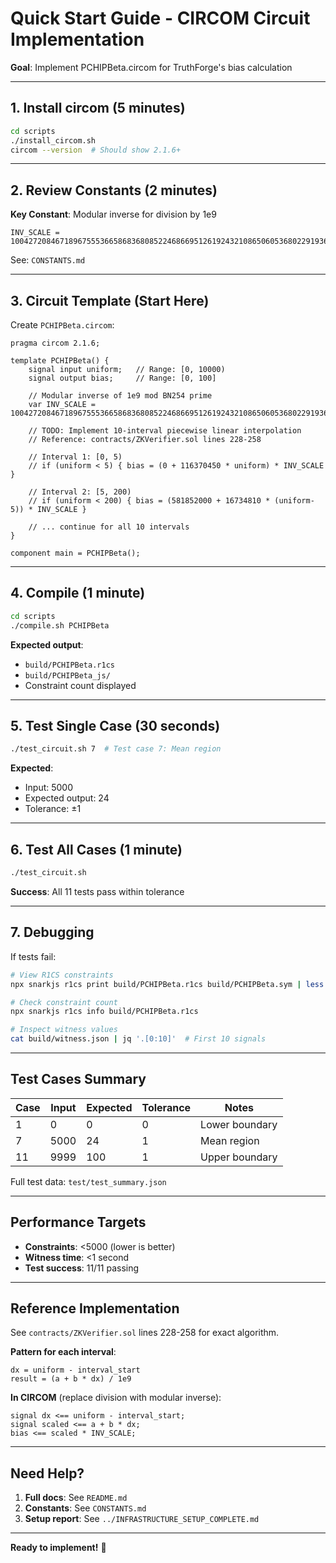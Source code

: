 # Quick Start Guide - CIRCOM Circuit Implementation

**Goal**: Implement PCHIPBeta.circom for TruthForge's bias calculation

---

## 1. Install circom (5 minutes)

```bash
cd scripts
./install_circom.sh
circom --version  # Should show 2.1.6+
```

---

## 2. Review Constants (2 minutes)

**Key Constant**: Modular inverse for division by 1e9
```
INV_SCALE = 10042720846718967555366586836808522468669512619243210865060536802291936071405
```

See: `CONSTANTS.md`

---

## 3. Circuit Template (Start Here)

Create `PCHIPBeta.circom`:

```circom
pragma circom 2.1.6;

template PCHIPBeta() {
    signal input uniform;   // Range: [0, 10000)
    signal output bias;     // Range: [0, 100]

    // Modular inverse of 1e9 mod BN254 prime
    var INV_SCALE = 10042720846718967555366586836808522468669512619243210865060536802291936071405;

    // TODO: Implement 10-interval piecewise linear interpolation
    // Reference: contracts/ZKVerifier.sol lines 228-258

    // Interval 1: [0, 5)
    // if (uniform < 5) { bias = (0 + 116370450 * uniform) * INV_SCALE }

    // Interval 2: [5, 200)
    // if (uniform < 200) { bias = (581852000 + 16734810 * (uniform-5)) * INV_SCALE }

    // ... continue for all 10 intervals
}

component main = PCHIPBeta();
```

---

## 4. Compile (1 minute)

```bash
cd scripts
./compile.sh PCHIPBeta
```

**Expected output**:
- `build/PCHIPBeta.r1cs`
- `build/PCHIPBeta_js/`
- Constraint count displayed

---

## 5. Test Single Case (30 seconds)

```bash
./test_circuit.sh 7  # Test case 7: Mean region
```

**Expected**:
- Input: 5000
- Expected output: 24
- Tolerance: ±1

---

## 6. Test All Cases (1 minute)

```bash
./test_circuit.sh
```

**Success**: All 11 tests pass within tolerance

---

## 7. Debugging

If tests fail:

```bash
# View R1CS constraints
npx snarkjs r1cs print build/PCHIPBeta.r1cs build/PCHIPBeta.sym | less

# Check constraint count
npx snarkjs r1cs info build/PCHIPBeta.r1cs

# Inspect witness values
cat build/witness.json | jq '.[0:10]'  # First 10 signals
```

---

## Test Cases Summary

| Case | Input | Expected | Tolerance | Notes |
|------|-------|----------|-----------|-------|
| 1 | 0 | 0 | 0 | Lower boundary |
| 7 | 5000 | 24 | 1 | Mean region |
| 11 | 9999 | 100 | 1 | Upper boundary |

Full test data: `test/test_summary.json`

---

## Performance Targets

- **Constraints**: <5000 (lower is better)
- **Witness time**: <1 second
- **Test success**: 11/11 passing

---

## Reference Implementation

See `contracts/ZKVerifier.sol` lines 228-258 for exact algorithm.

**Pattern for each interval**:
```
dx = uniform - interval_start
result = (a + b * dx) / 1e9
```

**In CIRCOM** (replace division with modular inverse):
```circom
signal dx <== uniform - interval_start;
signal scaled <== a + b * dx;
bias <== scaled * INV_SCALE;
```

---

## Need Help?

1. **Full docs**: See `README.md`
2. **Constants**: See `CONSTANTS.md`
3. **Setup report**: See `../INFRASTRUCTURE_SETUP_COMPLETE.md`

---

**Ready to implement!** 🚀

